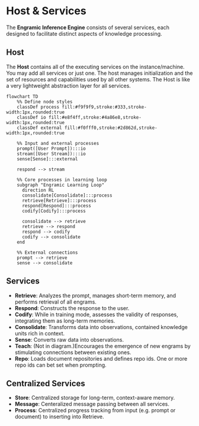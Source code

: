 # Host & Services

The **Engramic Inference Engine** consists of several services, each designed to facilitate distinct aspects of knowledge processing.

## Host

The **Host** contains all of the executing services on the instance/machine. You may add all services or just one. The host manages initialization and the set of resources and capabilities used by all other systems. The Host is like a very lightweight abstraction layer for all services.

```mermaid
flowchart TD
    %% Define node styles
    classDef process fill:#f9f9f9,stroke:#333,stroke-width:1px,rounded:true
    classDef io fill:#e8f4ff,stroke:#4a86e8,stroke-width:1px,rounded:true
    classDef external fill:#f0fff0,stroke:#2d862d,stroke-width:1px,rounded:true
    
    %% Input and external processes
    prompt([User Prompt]):::io
    stream([User Stream]):::io
    sense[Sense]:::external
    
    respond --> stream

    %% Core processes in learning loop
    subgraph "Engramic Learning Loop"
      direction RL
      consolidate[Consolidate]:::process
      retrieve[Retrieve]:::process
      respond[Respond]:::process
      codify[Codify]:::process
      
      consolidate --> retrieve
      retrieve --> respond
      respond --> codify
      codify --> consolidate
    end
    
    %% External connections
    prompt --> retrieve
    sense --> consolidate
```

## Services

- **Retrieve**: Analyzes the prompt, manages short-term memory, and performs retrieval of all engrams.
- **Respond**: Constructs the response to the user.
- **Codify**: While in training mode, assesses the validity of responses, integrating them as long-term memories.
- **Consolidate**: Transforms data into observations, contained knowledge units rich in context.
- **Sense**: Converts raw data into observations.
- **Teach**: (Not in diagram.)Encourages the emergence of new engrams by stimulating connections between existing ones.
- **Repo**: Loads document repositories and defines repo ids. One or more repo ids can bet set when prompting.

## Centralized Services

- **Store**: Centralized storage for long-term, context-aware memory.
- **Message**: Centeralized message passing between all services.
- **Process**: Centralized progress tracking from input (e.g. prompt or document) to inserting into Retrieve.

